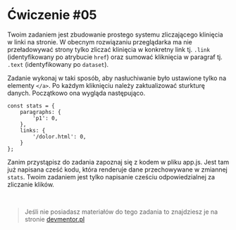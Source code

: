# Ćwiczenie #05

Twoim zadaniem jest zbudowanie prostego systemu zliczającego klinięcia w linki na stronie. W obecnym rozwiązaniu przeglądarka ma nie przeładowywać strony tylko zliczać klinięcia w konkretny link tj. `.link` (identyfikowany po atrybucie `href`) oraz sumować kliknięcia w paragraf tj. `.text` (identyfikowany po `dataset`).

Zadanie wykonaj w taki sposób, aby nasłuchiwanie było ustawione tylko na elementy `</a>`. Po każdym kliknięciu należy zaktualizować sturkturę danych. Początkowo ona wygląda następująco.

```
const stats = {
    paragraphs: {
        'p1': 0,
    },
    links: {
        '/dolor.html': 0,
    }
};
```

Zanim przystąpisz do zadania zapoznaj się z kodem w pliku app.js.
Jest tam już napisana cześć kodu, która renderuje dane przechowywane w zmiannej `stats`.
Twoim zadaniem jest tylko napisanie cześciu odpowiedzialnej za zliczanie klików.

&nbsp;

> Jeśli nie posiadasz materiałów do tego zadania to znajdziesz je na stronie [devmentor.pl](https://github.com/devmentor-pl/practice-js-events)
